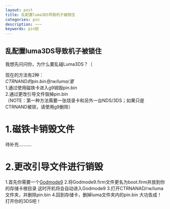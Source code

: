 ```yaml
---
layout: post
title: 乱配置luma3DS导致机子被锁住
categories: pin
description: ~~~
keywords: pin锁
---
```


## 乱配置luma3DS导致机子被锁住
我想先问问你，为什么要乱碰Luma3DS？（

现在的方法有2种：<br />
_CTRNAND的pin.bin在rw/luma/里_<br />
1.通过使用磁铁卡进入g9销毁pin.bin<br />
2.通过更改引导文件毁掉pin.bin<br />
（NOTE：第一种方法需要一张烧录卡和另外一台NDS/3DS；如果只是CTRNAND被锁，请使用g9删除）

# 1.磁铁卡销毁文件
待补充..........

# 2.更改引导文件进行销毁
1.首先你需要一个<a href="https://github.com/d0k3/GodMode9/releases/tag/v1.9.2pre1">Godmode9</a>
2.将Godmode9.firm文件更名为boot.firm并放到你的存储卡根目录
这时开机将会自动进入Godmode9
3.打开CTRNANAD/rw/luma文件夹，并删除pin.bin
4.回到存储卡，删掉luma文件夹内的pin.bin
大功告成！打开你的3DS吧！
